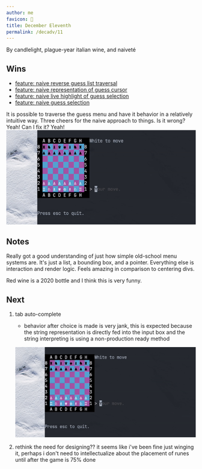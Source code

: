 ```yaml
---
author: me
favicon: 🍷
title: December Eleventh
permalink: /decadv/11
---
```


By candlelight, plague-year italian wine, and naiveté

## Wins
- [feature: naive reverse guess list traversal](https://github.com/coffee-dan/bubble-chess/commit/8d516b89fb5a338297f640d378abe8788d941272)
- [feature: naive representation of guess cursor](https://github.com/coffee-dan/bubble-chess/commit/a9b515b50f288d0ceba68e85e2c5d0331653d9d6)
- [feature: naive live highlight of guess selection](https://github.com/coffee-dan/bubble-chess/commit/f95c609449a8646c9e3ae8d8a5088603130bdb11)
- [feature: naive guess selection](https://github.com/coffee-dan/bubble-chess/commit/622de25cdff1f183d0d1f694176e9a91cafa397e)

It is possible to traverse the guess menu and have it behavior in a relatively intuitive way. Three cheers for the naive approach to things. Is it wrong? Yeah! Can I fix it? Yeah!
![Bubble chess guess menu working properly](/assets/decadv-day-11-guess-menu-demo.gif)

## Notes

Really got a good understanding of just how simple old-school menu systems are. It's just a list, a bounding box, and a pointer. Everything else is interaction and render logic. Feels amazing in comparison to centering divs.

Red wine is a 2020 bottle and I think this is very funny.

## Next

1. tab auto-complete
    * behavior after choice is made is very jank, this is expected because the string representation is directly fed into the input box and the string interpreting is using a non-production ready method

    ![Bubble chess guess menu bug](/assets/decadv-day-11-guess-menu-bug.gif)

2. rethink the need for designing?? it seems like i've been fine just winging it, perhaps i don't need to intellectualize about the placement of runes until after the game is 75% done

